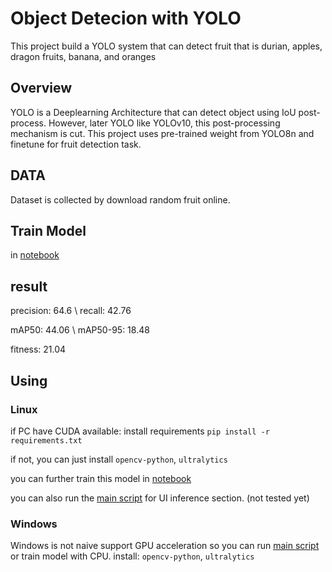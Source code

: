 # Object Detecion with YOLO
This project build a YOLO system that can detect fruit that is durian, apples, dragon fruits, banana, and oranges

## Overview
YOLO is a Deeplearning Architecture that can detect object using IoU post-process. However, later YOLO like YOLOv10, this post-processing mechanism is cut.
This project uses pre-trained weight from YOLO8n and finetune for fruit detection task.

## DATA
Dataset is collected by download random fruit online.

## Train Model
in [notebook](./Yolo_train.ipynb)

## result
precision: 64.6 \         recall: 42.76

mAP50: 44.06     \       mAP50-95: 18.48

fitness: 21.04

## Using

### Linux
if PC have CUDA available:
install requirements `pip install -r requirements.txt`

if not, you can just install `opencv-python`, `ultralytics`

you can further train this model in [notebook](./Yolo_train.ipynb)

you can also run the [main script](./main.py) for UI inference section. (not tested yet)

### Windows
Windows is not naive support GPU acceleration so you can run [main script](./main.py) or train model with CPU.
install: `opencv-python`, `ultralytics`